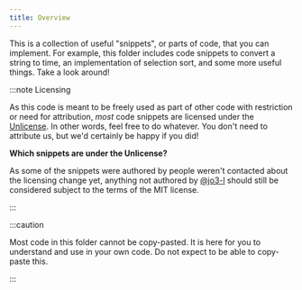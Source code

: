 ```yaml
---
title: Overview
---
```


This is a collection of useful "snippets", or parts of code, that you can implement. For example, this folder includes code snippets to convert a string to time, an implementation of selection sort, and some more useful things. Take a look around!

:::note Licensing

As this code is meant to be freely used as part of other code with restriction or need for attribution, _most_ code snippets are licensed under the [Unlicense](https://unlicense.org/).
In other words, feel free to do whatever. You don't need to attribute us, but we'd certainly be happy if you did!

**Which snippets are under the Unlicense?**

As some of the snippets were authored by people weren't contacted about the licensing change yet, anything not authored by [@jo3-l](https://github.com/jo3-l/) should still be considered subject to the terms of the MIT license.

:::

:::caution

Most code in this folder cannot be copy-pasted. It is here for you to understand and use in your own code. Do not expect to be able to copy-paste this.

:::
